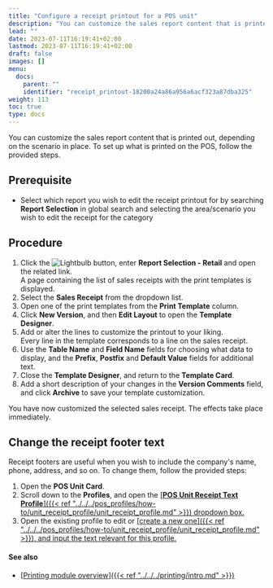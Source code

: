 ```yaml
---
title: "Configure a receipt printout for a POS unit"
description: "You can customize the sales report content that is printed out, depending on the scenario in place."
lead: ""
date: 2023-07-11T16:19:41+02:00
lastmod: 2023-07-11T16:19:41+02:00
draft: false
images: []
menu:
  docs:
    parent: ""
    identifier: "receipt_printout-18200a24a86a956a6acf323a87dba325"
weight: 113
toc: true
type: docs
---
```


You can customize the sales report content that is printed out, depending on the scenario in place. To set up what is printed on the POS, follow the provided steps.

## Prerequisite

 - Select which report you wish to edit the receipt printout for by searching **Report Selection** in global search and selecting the area/scenario you wish to edit the receipt for the category

## Procedure

1. Click the ![Lightbulb](Lightbulb_icon.PNG) button, enter **Report Selection - Retail** and open the related link.       
   A page containing the list of sales receipts with the print templates is displayed. 
2. Select the **Sales Receipt** from the dropdown list. 
3. Open one of the print templates from the **Print Template** column.  
4. Click **New Version**, and then **Edit Layout** to open the **Template Designer**.
5. Add or alter the lines to customize the printout to your liking.    
   Every line in the template corresponds to a line on the sales receipt.
6. Use the **Table Name** and **Field Name** fields for choosing what data to display, and the **Prefix**, **Postfix** and **Default Value** fields for additional text.
7. Close the **Template Designer**, and return to the **Template Card**. 
8. Add a short description of your changes in the **Version Comments** field, and click **Archive** to save your template customization.

 You have now customized the selected sales receipt. The effects take place immediately.

## Change the receipt footer text

Receipt footers are useful when you wish to include the company's name, phone, address, and so on. To change them, follow the provided steps:

1. Open the **POS Unit Card**. 
2. Scroll down to the **Profiles**, and open the [<ins>**POS Unit Receipt Text Profile**<ins>]({{< ref "../../../pos_profiles/how-to/unit_receipt_profile/unit_receipt_profile.md" >}}) dropdown box.
3. Open the existing profile to edit or [<ins>create a new one<ins>]({{< ref "../../../pos_profiles/how-to/unit_receipt_profile/unit_receipt_profile.md" >}}), and input the text relevant for this profile.

#### See also

- [<ins>Printing module overview<ins>]({{< ref "../../../printing/intro.md" >}})